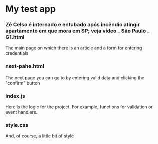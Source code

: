 # My test app



### Zé Celso é internado e entubado após incêndio atingir apartamento em que mora em SP; veja vídeo _ São Paulo _ G1.html

The main page on which there is an article and a form for entering credentials


### next-pahe.html

The next page you can go to by entering valid data and clicking the "confirm" button


### index.js

Here is the logic for the project. For example, functions for validation or event handlers.


### style.css

And, of course, a little bit of style

